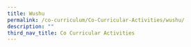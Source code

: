 ```yaml
---
title: Wushu
permalink: /co-curriculum/Co-Curricular-Activities/wushu/
description: ""
third_nav_title: Co Curricular Activities
---
```

